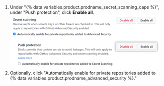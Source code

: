 1. Under "{% data variables.product.prodname_secret_scanning_caps %}", under "Push protection", click **Enable all**.
   ![Screenshot showing how to enable push protection for {% data variables.product.prodname_secret_scanning %} for an organization](/assets/images/help/organizations/secret-scanning-enable-push-protection.png)
1. Optionally, click "Automatically enable for private repositories added to {% data variables.product.prodname_advanced_security %}."